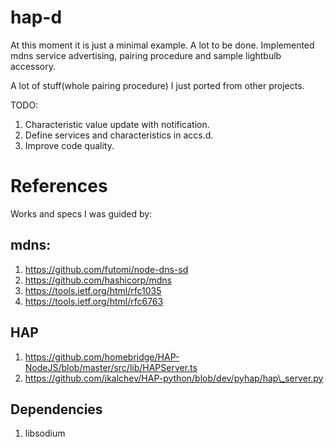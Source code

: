 # hap-d

At this moment it is just a minimal example. A lot to be done.
Implemented mdns service advertising, pairing procedure and sample lightbulb accessory.

A lot of stuff(whole pairing procedure) I just ported from other projects.

TODO:
1. Characteristic value update with notification.
2. Define services and characteristics in accs.d.
3. Improve code quality.

# References

Works and specs I was guided by:

## mdns:

1. https://github.com/futomi/node-dns-sd
2. https://github.com/hashicorp/mdns
3. https://tools.ietf.org/html/rfc1035
4. https://tools.ietf.org/html/rfc6763

## HAP

1. https://github.com/homebridge/HAP-NodeJS/blob/master/src/lib/HAPServer.ts
2. https://github.com/ikalchev/HAP-python/blob/dev/pyhap/hap\_server.py

## Dependencies

1. libsodium
